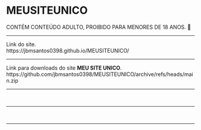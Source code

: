 # MEUSITEUNICO
CONTÉM CONTEÚDO ADULTO, PROIBIDO PARA MENORES DE 18 ANOS. 🔞
<HR/>
Link do site.<BR/>https://jbmsantos0398.github.io/MEUSITEUNICO/
<HR/>
Link para downloads do site <B>MEU SITE UNICO</B>.<BR/>
https://github.com/jbmsantos0398/MEUSITEUNICO/archive/refs/heads/main.zip
<HR/>
<BR/>
<HR/>
<BR/>
<HR/>




















